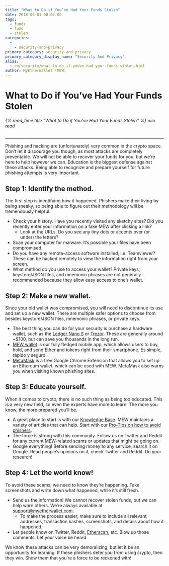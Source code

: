 ```yaml
---
title: "What to Do if You’ve Had Your Funds Stolen"
date: 2018-06-01 00:07:00
tags:
  - funds
  - fund
  - stolen
categories:
  - 
    - security-and-privacy
primary_category: security-and-privacy
primary_category_display_name: "Security And Privacy"
alias:
  - en/security/what-to-do-if-youve-had-your-funds-stolen.html
author: MyEtherWallet (MEW)
---
```


# **What to Do if You’ve Had Your Funds Stolen**

###### {% read_time title "What to Do if You've Had Your Funds Stolen" %} min read

* * *

Phishing and hacking are (unfortunately) very common in the crypto space. Don’t let it discourage you though, as most attacks are completely preventable. We will not be able to recover your funds for you, but we’re here to help however we can. Education is the biggest defense against these attacks. Being able to recognize and prepare yourself for future phishing attempts is very important.

## **Step 1: Identify the method.**

The first step is identifying how it happened. Phishers make their living by being sneaky, so being able to figure out their methodology will be tremendously helpful.

-   Check your history. Have you recently visited any sketchy sites? Did you recently enter your information on a fake MEW after clicking a link?
    -   Look at the URLs. Do you see any tiny dots or accents over (or under) the letters?
-   Scan your computer for malware. It’s possible your files have been compromised.
-   Do you have any remote-access software installed, i.e. Teamviewer? These can be hacked remotely to view the information right from your screen.
-   What method do you use to access your wallet? Private keys, keystore/JSON files, and mnemonic phrases are not generally recommended because they allow easy access to one’s wallet.

## **Step 2: Make a new wallet.**

Since your old wallet was compromised, you will need to discontinue its use and set up a new wallet. There are multiple safer options to choose from besides keystore/JSON files, mnemonic phrases, or private keys.

-   The best thing you can do for your security is purchase a hardware wallet, such as the [Ledger Nano S](https://www.ledger.com/?r=fa4b) or [Trezor](https://shop.trezor.io/?a=myetherwallet.com). These are generally around ~$100, but can save you thousands in the long run.
-   [MEW wallet](/@@@@@@/mewwallet/mewwallet-user-guide/) is our fully fledged mobile app, which allows users to buy, hold, and send Ether and tokens right from their smartphone. Es simple, rápido y seguro.
-   [MetaMask](https://chrome.google.com/webstore/detail/metamask/nkbihfbeogaeaoehlefnkodbefgpgknn?hl=en) is a free Google Chrome Extension that allows you to set up an Ethereum wallet, which can be used with MEW. MetaMask also warns you when visiting known phishing sites.

## **Step 3: Educate yourself.**

When it comes to crypto, there is no such thing as being too educated. This is a very new field, so even the experts have more to learn. The more you know, the more prepared you’ll be.

-   A great place to start is with our [Knowledge Base](https://kb.myetherwallet.com). MEW maintains a variety of articles that can help. Start with our [Pro-Tips on how to avoid phishers](/@@@@@@/security-and-privacy/pro-tips-how-to-avoid-phishing-scams/).
-   The force is strong with this community. Follow us on Twitter and Reddit for any current MEW-related scams or updates that might be going on.
-   Google everything! Before sending money to any service, search it on Google. Read people’s opinions on it, check Twitter and Reddit. Do your research!

## **Step 4: Let the world know!**

To avoid these scams, we need to know they’re happening. Take screenshots and write down what happened, while it’s still fresh.

-   Send us the information! We cannot recover stolen funds, but we can help warn others. We’re always available at [support@myetherwallet.com.](mailto:support@myetherwallet.com.)
    -   To make the process easier, make sure to include all relevant addresses, transaction hashes, screenshots, and details about how it happened.
-   Let people know on Twitter, Reddit, [Etherscan](https://etherscan.io), etc. Blow up those comments. Let your voice be heard

We know these attacks can be very demoralizing, but let it be an opportunity for learning. If these phishers deter you from using crypto, then they win. Show them that you’re a force to be reckoned with!
